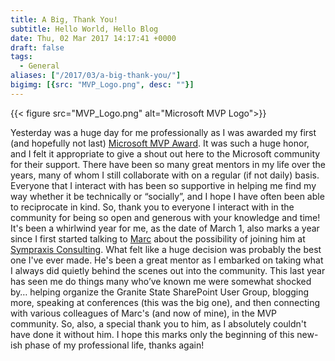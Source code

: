 ```yaml
---
title: A Big, Thank You!
subtitle: Hello World, Hello Blog
date: Thu, 02 Mar 2017 14:17:41 +0000
draft: false
tags:
  - General
aliases: ["/2017/03/a-big-thank-you/"]
bigimg: [{src: "MVP_Logo.png", desc: ""}]
---
```


{{< figure src="MVP_Logo.png" alt="Microsoft MVP Logo">}}

Yesterday was a huge day for me professionally as I was awarded my first (and hopefully not last) [Microsoft MVP Award](https://mvp.microsoft.com/). It was such a huge honor, and I felt it appropriate to give a shout out here to the Microsoft community for their support. There have been so many great mentors in my life over the years, many of whom I still collaborate with on a regular (if not daily) basis. Everyone that I interact with has been so supportive in helping me find my way whether it be technically or “socially”, and I hope I have often been able to reciprocate in kind. So, thank you to everyone I interact with in the community for being so open and generous with your knowledge and time! It's been a whirlwind year for me, as the date of March 1, also marks a year since I first started talking to [Marc](https://sympmarc.com/) about the possibility of joining him at [Sympraxis Consulting](https://www.sympraxisconsulting.com). What felt like a huge decision was probably the best one I've ever made. He's been a great mentor as I embarked on taking what I always did quietly behind the scenes out into the community. This last year has seen me do things many who’ve known me were somewhat shocked by… helping organize the Granite State SharePoint User Group, blogging more, speaking at conferences (this was the big one), and then connecting with various colleagues of Marc's (and now of mine), in the MVP community. So, also, a special thank you to him, as I absolutely couldn't have done it without him. I hope this marks only the beginning of this new-ish phase of my professional life, thanks again!
